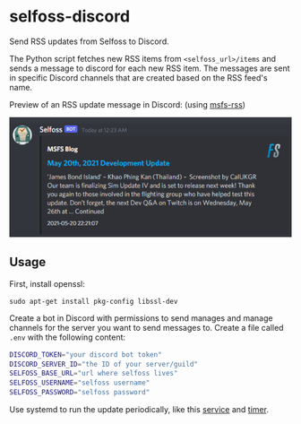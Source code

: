 # selfoss-discord

Send RSS updates from Selfoss to Discord.

The Python script fetches new RSS items from `<selfoss_url>/items` and sends a message to discord for each new RSS item. The messages are sent in specific Discord channels that are created based on the RSS feed's name.

Preview of an RSS update message in Discord: (using [msfs-rss](https://github.com/evroon/msfs-rss))

![Preview](https://raw.githubusercontent.com/evroon/selfoss-discord/main/etc/preview.png)

## Usage
First, install openssl:
```
sudo apt-get install pkg-config libssl-dev
```

Create a bot in Discord with permissions to send manages and manage channels for the server you want to send messages to.
Create a file called `.env` with the following content:
```bash
DISCORD_TOKEN="your discord bot token"
DISCORD_SERVER_ID="the ID of your server/guild"
SELFOSS_BASE_URL="url where selfoss lives"
SELFOSS_USERNAME="selfoss username"
SELFOSS_PASSWORD="selfoss password"
```

Use systemd to run the update periodically, like this [service](https://github.com/evroon/concordia/blob/master/lib/systemd/system/selfoss-update.service) and [timer](https://github.com/evroon/concordia/blob/master/lib/systemd/system/selfoss-update.timer).
